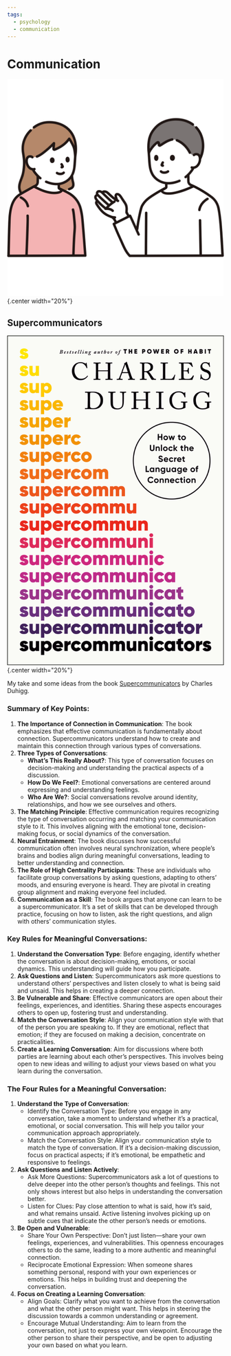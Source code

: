 ```yaml
---
tags:
  - psychology
  - communication
---
```


# Communication

![](img/conversation-1.svg){.center width="20%"}

## Supercommunicators

![](img/supercommunicators.jpg){.center width="20%"}

My take and some ideas from the book [Supercommunicators](https://www.google.ch/books/edition/Supercommunicators/D9e_EAAAQBAJ?hl=de&gbpv=1&dq=supercommunicators&printsec=frontcover) by Charles Duhigg.

### Summary of Key Points:

1. **The Importance of Connection in Communication**: The book emphasizes that effective communication is fundamentally about connection. Supercommunicators understand how to create and maintain this connection through various types of conversations.
2. **Three Types of Conversations**:
    - **What’s This Really About?**: This type of conversation focuses on decision-making and understanding the practical aspects of a discussion.
    - **How Do We Feel?**: Emotional conversations are centered around expressing and understanding feelings.
    - **Who Are We?**: Social conversations revolve around identity, relationships, and how we see ourselves and others.
3. **The Matching Principle**: Effective communication requires recognizing the type of conversation occurring and matching your communication style to it. This involves aligning with the emotional tone, decision-making focus, or social dynamics of the conversation.
4. **Neural Entrainment**: The book discusses how successful communication often involves neural synchronization, where people’s brains and bodies align during meaningful conversations, leading to better understanding and connection.
5. **The Role of High Centrality Participants**: These are individuals who facilitate group conversations by asking questions, adapting to others’ moods, and ensuring everyone is heard. They are pivotal in creating group alignment and making everyone feel included.
6. **Communication as a Skill**: The book argues that anyone can learn to be a supercommunicator. It’s a set of skills that can be developed through practice, focusing on how to listen, ask the right questions, and align with others’ communication styles.

### Key Rules for Meaningful Conversations:

1. **Understand the Conversation Type**: Before engaging, identify whether the conversation is about decision-making, emotions, or social dynamics. This understanding will guide how you participate.
2. **Ask Questions and Listen**: Supercommunicators ask more questions to understand others’ perspectives and listen closely to what is being said and unsaid. This helps in creating a deeper connection.
3. **Be Vulnerable and Share**: Effective communicators are open about their feelings, experiences, and identities. Sharing these aspects encourages others to open up, fostering trust and understanding.
4. **Match the Conversation Style**: Align your communication style with that of the person you are speaking to. If they are emotional, reflect that emotion; if they are focused on making a decision, concentrate on practicalities.
5. **Create a Learning Conversation**: Aim for discussions where both parties are learning about each other’s perspectives. This involves being open to new ideas and willing to adjust your views based on what you learn during the conversation.

### The Four Rules for a Meaningful Conversation:

1. **Understand the Type of Conversation**:
    - Identify the Conversation Type: Before you engage in any conversation, take a moment to understand whether it’s a practical, emotional, or social conversation. This will help you tailor your communication approach appropriately.
    - Match the Conversation Style: Align your communication style to match the type of conversation. If it’s a decision-making discussion, focus on practical aspects; if it’s emotional, be empathetic and responsive to feelings.
2. **Ask Questions and Listen Actively**:
    - Ask More Questions: Supercommunicators ask a lot of questions to delve deeper into the other person’s thoughts and feelings. This not only shows interest but also helps in understanding the conversation better.
    - Listen for Clues: Pay close attention to what is said, how it’s said, and what remains unsaid. Active listening involves picking up on subtle cues that indicate the other person’s needs or emotions.
3. **Be Open and Vulnerable**:
    - Share Your Own Perspective: Don’t just listen—share your own feelings, experiences, and vulnerabilities. This openness encourages others to do the same, leading to a more authentic and meaningful connection.
    - Reciprocate Emotional Expression: When someone shares something personal, respond with your own experiences or emotions. This helps in building trust and deepening the conversation.
4. **Focus on Creating a Learning Conversation**:
    - Align Goals: Clarify what you want to achieve from the conversation and what the other person might want. This helps in steering the discussion towards a common understanding or agreement.
    - Encourage Mutual Understanding: Aim to learn from the conversation, not just to express your own viewpoint. Encourage the other person to share their perspective, and be open to adjusting your own based on what you learn.
